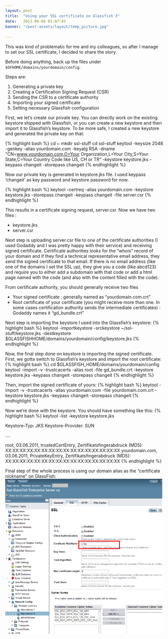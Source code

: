 ```yaml
---
layout: post
title:  "Using your SSL certificate on Glassfish 3"
date:   2011-06-04 01:07:43
banner: "/post-assets/layout/temp_picture.jpg"

---
```


This was kind of problematic for me and my colleagues, so after I manage to set our SSL certificate, I decided to share the story.
<!--more-->

Before doing anything, back up the files under `$GFHOME/domains/yourdomain/config`.

Steps are:

1. Generating a private key
2. Creating a Certification Signing Request (CSR)
3. Sending the CSR to a certificate authority
4. Importing your signed certificate
5. Setting necessary Glassfish configuration

First, we let’s create our private key. You can directly work on the existing keystore shipped with Glassfish, 
or you can create a new keystore and then import it to Glassfish’s keystore. To be more safe, I created a new 
keystore and generated the private key on that:

{% highlight bash %}
cd ~
mkdir ssl-stuff
cd ssl-stuff
keytool -keysize 2048 -genkey -alias yourdomain.com -keyalg RSA -dname "CN=www.yourdomain.com,O=Your Organization,L=Your City,S=Your State,C=Your Country Code like US, CH or TR" -keystore keystore.jks -keypass changeit -storepass changeit
{% endhighlight %}

Now our private key is generated in keystore.jks file. I used keypass ‘changeit’ as key password and keystore password for now.

{% highlight bash %}
keytool -certreq -alias yourdomain.com -keystore keystore.jks -storepass changeit -keypass changeit -file server.csr
{% endhighlight %}

This results in a certificate signing request, server.csr. Now we have two files :
 
* keystore.jks
* server.csr

Next step is uploading server.csr file to one of the certificate authorities (I used Godaddy and I was pretty happy with their service) and receiving signed 
certificate. Certificate authorities looks for the “whois” record of your domain and if they find a technical representative email address, they send the 
signed certificate to that email. If there is no email address (like one of the domains I set the SSL up), they give you a code (like abcd123) and require 
you to either add a subdomain with that code or add a html page named with the code (and also with the content filled with the code).

From certificate authority, you should generally receive two files

* Your signed certificate : generally named as “yourdomain.com.crt”
* Root certificate of your certificate (you might receive more than one. In some cases certification authority sends the intermediate certificates) : Godaddy names it “gd_bundle.crt”

Next step is importing the keystore I used into the Glassfish’s keystore:
{% highlight bash %}
keytool -importkeystore -srckeystore ~/ssl-stuff/keystore.jks -destkeystore $GLASSFISHHOME/domains/yourdomain/config/keystore.jks
{% endhighlight %}

Now, the final step done on keystore is importing the signed certificate. First, we gotta switch to Glassfish’s keystore and import the root certificate:
{% highlight bash %}
cd $GLASSFISH_HOME/domains/yourdomain/config
keytool -import -v -trustcacerts -alias root -file gd_bundle.crt -keystore keystore.jks -keypass changeit -storepass changeit
{% endhighlight %}

Then, import the signed certificate of yours:
{% highlight bash %}
keytool -import -v -trustcacerts -alias yourdomain.com -file yourdomain.com.crt -keystore keystore.jks -keypass changeit -storepass changeit
{% endhighlight %}

Now we’re done with the keystore. You should have something like this:
{% highlight bash %}
keytool -list -keystore keystore.jks
 
Keystore-Typ: JKS
Keystore-Provider: SUN
 
....
 
root, 03.06.2011, trustedCertEntry,
Zertifikatsfingerabdruck (MD5): XX:XX:XX:XX:XX:XX:XX:XX:XX:XX:XX:XX:XX:XX:XX:XX
yourdomain.com, 03.06.2011, PrivateKeyEntry,
Zertifikatsfingerabdruck (MD5): XX:XX:XX:XX:XX:XX:XX:XX:XX:XX:XX:XX:XX:XX:XX:XX
{% endhighlight %}

Final step of the whole process is using our domain alias as the “certificate nickname” on GlassFish:
![Screenshot](/post-assets/using-your-ssl-certificate-on-glassfish-screenshot0.png)
